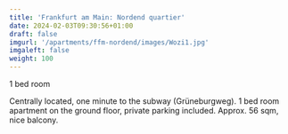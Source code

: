 ```yaml
---
title: 'Frankfurt am Main: Nordend quartier'
date: 2024-02-03T09:30:56+01:00
draft: false
imgurl: '/apartments/ffm-nordend/images/Wozi1.jpg'
imgaleft: false
weight: 100
---
```


1 bed room

Centrally located, one minute to the subway (Grüneburgweg). 1 bed room apartment on the ground floor, private parking included. Approx. 56 sqm, nice balcony.
